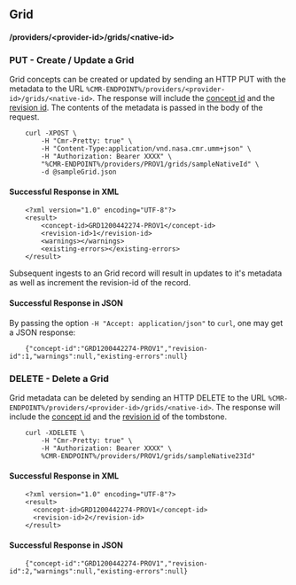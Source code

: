 ## <a name="grid"></a> Grid

#### <a name="provider-info-grid"></a> /providers/&lt;provider-id&gt;/grids/&lt;native-id&gt;

### <a name="create-update-grid"></a> PUT - Create / Update a Grid

Grid concepts can be created or updated by sending an HTTP PUT with the metadata to the URL `%CMR-ENDPOINT%/providers/<provider-id>/grids/<native-id>`. The response will include the [concept id](#concept-id) and the [revision id](#revision-id). The contents of the metadata is passed in the body of the request.

```
    curl -XPOST \
        -H "Cmr-Pretty: true" \
        -H "Content-Type:application/vnd.nasa.cmr.umm+json" \
        -H "Authorization: Bearer XXXX" \
        "%CMR-ENDPOINT%/providers/PROV1/grids/sampleNativeId" \
        -d @sampleGrid.json
```

#### Successful Response in XML

```
    <?xml version="1.0" encoding="UTF-8"?>
    <result>
        <concept-id>GRD1200442274-PROV1</concept-id>
        <revision-id>1</revision-id>
        <warnings></warnings>
        <existing-errors></existing-errors>
    </result>
```

Subsequent ingests to an Grid record will result in updates to it's metadata as well as increment the revision-id of the record.
#### Successful Response in JSON

By passing the option `-H "Accept: application/json"` to `curl`, one may
get a JSON response:

```
    {"concept-id":"GRD1200442274-PROV1","revision-id":1,"warnings":null,"existing-errors":null}
```

### <a name="delete-grid"></a> DELETE - Delete a Grid

Grid metadata can be deleted by sending an HTTP DELETE to the URL `%CMR-ENDPOINT%/providers/<provider-id>/grids/<native-id>`. The response will include the [concept id](#concept-id) and the [revision id](#revision-id) of the tombstone.

```
    curl -XDELETE \
        -H "Cmr-Pretty: true" \
        -H "Authorization: Bearer XXXX" \
        %CMR-ENDPOINT%/providers/PROV1/grids/sampleNative23Id"
```

#### Successful Response in XML

```
    <?xml version="1.0" encoding="UTF-8"?>
    <result>
      <concept-id>GRD1200442274-PROV1</concept-id>
      <revision-id>2</revision-id>
    </result>
```

#### Successful Response in JSON

```
    {"concept-id":"GRD1200442274-PROV1","revision-id":2,"warnings":null,"existing-errors":null}
```
